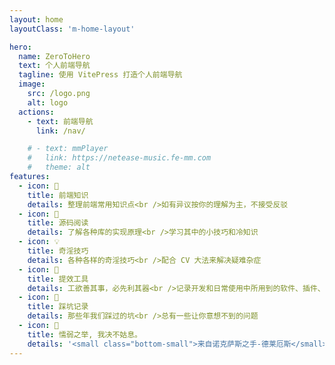 ```yaml
---
layout: home
layoutClass: 'm-home-layout'

hero:
  name: ZeroToHero
  text: 个人前端导航
  tagline: 使用 VitePress 打造个人前端导航
  image:
    src: /logo.png
    alt: logo
  actions:
    - text: 前端导航
      link: /nav/

    # - text: mmPlayer
    #   link: https://netease-music.fe-mm.com
    #   theme: alt
features:
  - icon: 📖
    title: 前端知识
    details: 整理前端常用知识点<br />如有异议按你的理解为主，不接受反驳
  - icon: 📘
    title: 源码阅读
    details: 了解各种库的实现原理<br />学习其中的小技巧和冷知识
  - icon: 💡
    title: 奇淫技巧
    details: 各种各样的奇淫技巧<br />配合 CV 大法来解决疑难杂症
  - icon: 🧰
    title: 提效工具
    details: 工欲善其事，必先利其器<br />记录开发和日常使用中所用到的软件、插件、扩展等
  - icon: 🐞
    title: 踩坑记录
    details: 那些年我们踩过的坑<br />总有一些让你意想不到的问题
  - icon: 💯
    title: 懦弱之举, 我决不姑息。
    details: '<small class="bottom-small">来自诺克萨斯之手-德莱厄斯</small>'
---
```


<style>
/*爱的魔力转圈圈*/
.m-home-layout .image-src:hover {
  transform: translate(-50%, -50%) rotate(666turn);
  transition: transform 59s 1s cubic-bezier(0.3, 0, 0.8, 1);
}

.m-home-layout .details small {
  opacity: 0.8;
}

.m-home-layout .bottom-small {
  display: block;
  margin-top: 2em;
  text-align: right;
}
</style>
